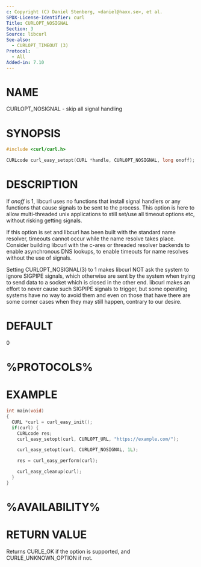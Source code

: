 ```yaml
---
c: Copyright (C) Daniel Stenberg, <daniel@haxx.se>, et al.
SPDX-License-Identifier: curl
Title: CURLOPT_NOSIGNAL
Section: 3
Source: libcurl
See-also:
  - CURLOPT_TIMEOUT (3)
Protocol:
  - All
Added-in: 7.10
---
```


# NAME

CURLOPT_NOSIGNAL - skip all signal handling

# SYNOPSIS

~~~c
#include <curl/curl.h>

CURLcode curl_easy_setopt(CURL *handle, CURLOPT_NOSIGNAL, long onoff);
~~~

# DESCRIPTION

If *onoff* is 1, libcurl uses no functions that install signal handlers or
any functions that cause signals to be sent to the process. This option is
here to allow multi-threaded unix applications to still set/use all timeout
options etc, without risking getting signals.

If this option is set and libcurl has been built with the standard name
resolver, timeouts cannot occur while the name resolve takes place. Consider
building libcurl with the c-ares or threaded resolver backends to enable
asynchronous DNS lookups, to enable timeouts for name resolves without the use
of signals.

Setting CURLOPT_NOSIGNAL(3) to 1 makes libcurl NOT ask the system to
ignore SIGPIPE signals, which otherwise are sent by the system when trying to
send data to a socket which is closed in the other end. libcurl makes an
effort to never cause such SIGPIPE signals to trigger, but some operating
systems have no way to avoid them and even on those that have there are some
corner cases when they may still happen, contrary to our desire.

# DEFAULT

0

# %PROTOCOLS%

# EXAMPLE

~~~c
int main(void)
{
  CURL *curl = curl_easy_init();
  if(curl) {
    CURLcode res;
    curl_easy_setopt(curl, CURLOPT_URL, "https://example.com/");

    curl_easy_setopt(curl, CURLOPT_NOSIGNAL, 1L);

    res = curl_easy_perform(curl);

    curl_easy_cleanup(curl);
  }
}
~~~

# %AVAILABILITY%

# RETURN VALUE

Returns CURLE_OK if the option is supported, and CURLE_UNKNOWN_OPTION if not.
